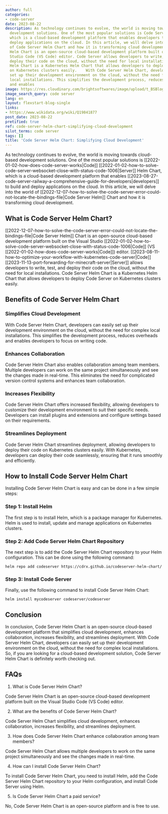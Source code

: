 ```yaml
---
author: full
categories:
- code-server
date: 2023-08-22
description: As technology continues to evolve, the world is moving towards cloud-based
  development solutions. One of the most popular solutions is Code Server Helm Chart,
  which is a cloud-based development platform that enables developers to build and
  deploy applications on the cloud. In this article, we will delve into the world
  of Code Server Helm Chart and how it is transforming cloud development.   Code Server
  Helm Chart is an open-source cloud-based development platform built on the Visual
  Studio Code (VS Code) editor. Code Server allows developers to write, test, and
  deploy their code on the cloud, without the need for local installations. Code Server
  Helm Chart is a Kubernetes Helm Chart that allows developers to deploy Code Server
  on Kubernetes clusters easily.    With Code Server Helm Chart, developers can easily
  set up their development environment on the cloud, without the need for complex
  local installations. This simplifies the development process, reduces overheads
  and enables
image: https://res.cloudinary.com/brightsoftwares/image/upload/t_BSBlogImage/v1/brightsoftwares.com.blog/XJXWbfSo2f0
image_search_query: code server
lang: en
layout: flexstart-blog-single
links:
- https://www.wikidata.org/wiki/Q19841877
post_date: 2023-08-22
pretified: true
ref: code-server-helm-chart-simplifying-cloud-development
silot_terms: code server
tags: []
title: 'Code Server Helm Chart: Simplifying Cloud Development'
---
```


As technology continues to evolve, the world is moving towards cloud-based development solutions. One of the most popular solutions is [[2022-01-02-how-does-code-server-works|Code]] [[2022-01-02-how-to-solve-code-server-websocket-close-with-status-code-1006|Server]] Helm Chart, which is a cloud-based development platform that enables [[2023-08-27-code-server-railway-a-comprehensive-guide-for-developers|developers]] to build and deploy applications on the cloud. In this article, we will delve into the world of [[2022-12-07-how-to-solve-the-code-server-error-could-not-locate-the-bindings-file|Code Server Helm]] Chart and how it is transforming cloud development.

## What is Code Server Helm Chart?

[[2022-12-07-how-to-solve-the-code-server-error-could-not-locate-the-bindings-file|Code Server Helm]] Chart is an open-source cloud-based development platform built on the Visual Studio [[2022-01-02-how-to-solve-code-server-websocket-close-with-status-code-1006|Code]] (VS [[2022-01-02-how-does-code-server-works|Code]]) editor. [[2023-08-11-how-to-optimize-your-workflow-with-kubernetes-code-server|Code]] [[2023-11-13-port-forwarding-for-minecraft-server|Server]] allows developers to write, test, and deploy their code on the cloud, without the need for local installations. Code Server Helm Chart is a Kubernetes Helm Chart that allows developers to deploy Code Server on Kubernetes clusters easily.

## Benefits of Code Server Helm Chart

### Simplifies Cloud Development

With Code Server Helm Chart, developers can easily set up their development environment on the cloud, without the need for complex local installations. This simplifies the development process, reduces overheads and enables developers to focus on writing code.

### Enhances Collaboration

Code Server Helm Chart also enables collaboration among team members. Multiple developers can work on the same project simultaneously and see the changes made in real-time. This eliminates the need for complicated version control systems and enhances team collaboration.

### Increases Flexibility

Code Server Helm Chart offers increased flexibility, allowing developers to customize their development environment to suit their specific needs. Developers can install plugins and extensions and configure settings based on their requirements.

### Streamlines Deployment

Code Server Helm Chart streamlines deployment, allowing developers to deploy their code on Kubernetes clusters easily. With Kubernetes, developers can deploy their code seamlessly, ensuring that it runs smoothly and efficiently.

## How to Install Code Server Helm Chart

Installing Code Server Helm Chart is easy and can be done in a few simple steps:

### Step 1: Install Helm

The first step is to install Helm, which is a package manager for Kubernetes. Helm is used to install, update and manage applications on Kubernetes clusters.

### Step 2: Add Code Server Helm Chart Repository

The next step is to add the Code Server Helm Chart repository to your Helm configuration. This can be done using the following command:

`helm repo add codeserver https://cdrx.github.io/codeserver-helm-chart/`

### Step 3: Install Code Server

Finally, use the following command to install Code Server Helm Chart:

`helm install mycodeserver codeserver/codeserver`

## Conclusion

In conclusion, Code Server Helm Chart is an open-source cloud-based development platform that simplifies cloud development, enhances collaboration, increases flexibility, and streamlines deployment. With Code Server Helm Chart, developers can easily set up their development environment on the cloud, without the need for complex local installations. So, if you are looking for a cloud-based development solution, Code Server Helm Chart is definitely worth checking out.

## FAQs

1.  What is Code Server Helm Chart?

Code Server Helm Chart is an open-source cloud-based development platform built on the Visual Studio Code (VS Code) editor.

2.  What are the benefits of Code Server Helm Chart?

Code Server Helm Chart simplifies cloud development, enhances collaboration, increases flexibility, and streamlines deployment.

3.  How does Code Server Helm Chart enhance collaboration among team members?

Code Server Helm Chart allows multiple developers to work on the same project simultaneously and see the changes made in real-time.

4.  How can I install Code Server Helm Chart?

To install Code Server Helm Chart, you need to install Helm, add the Code Server Helm Chart repository to your Helm configuration, and install Code Server using Helm.

5.  Is Code Server Helm Chart a paid service?

No, Code Server Helm Chart is an open-source platform and is free to use.